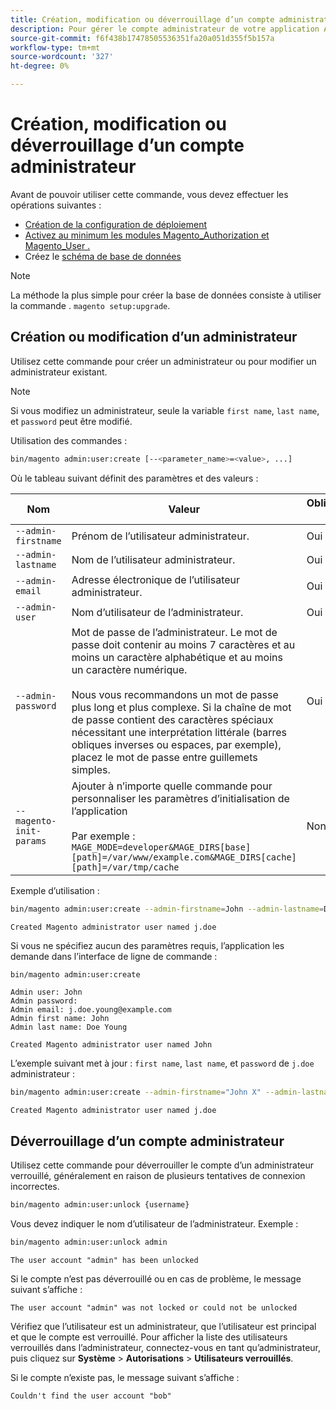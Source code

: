 ```yaml
---
title: Création, modification ou déverrouillage d’un compte administrateur
description: Pour gérer le compte administrateur de votre application Adobe Commerce ou Magento Open Source Admin, procédez comme suit.
source-git-commit: f6f438b17478505536351fa20a051d355f5b157a
workflow-type: tm+mt
source-wordcount: '327'
ht-degree: 0%

---
```



# Création, modification ou déverrouillage d’un compte administrateur

Avant de pouvoir utiliser cette commande, vous devez effectuer les opérations suivantes :

- [Création de la configuration de déploiement](deployment.md)
- [Activez au minimum les modules Magento_Authorization et Magento_User .](manage-modules.md)
- Créez le [schéma de base de données](https://glossary.magento.com/database-schema)

>[!NOTE]
>
>La méthode la plus simple pour créer la base de données consiste à utiliser la commande . `magento setup:upgrade`.

## Création ou modification d’un administrateur

Utilisez cette commande pour créer un administrateur ou pour modifier un administrateur existant.

>[!NOTE]
>
>Si vous modifiez un administrateur, seule la variable `first name`, `last name`, et `password` peut être modifié.

Utilisation des commandes :

```bash
bin/magento admin:user:create [--<parameter_name>=<value>, ...]
```

Où le tableau suivant définit des paramètres et des valeurs :

| Nom | Valeur | Obligatoire ? |
|--- |--- |--- |
| `--admin-firstname` | Prénom de l’utilisateur administrateur. | Oui |
| `--admin-lastname` | Nom de l’utilisateur administrateur. | Oui |
| `--admin-email` | Adresse électronique de l’utilisateur administrateur. | Oui |
| `--admin-user` | Nom d’utilisateur de l’administrateur. | Oui |
| `--admin-password` | Mot de passe de l’administrateur. Le mot de passe doit contenir au moins 7 caractères et au moins un caractère alphabétique et au moins un caractère numérique. <br><br>Nous vous recommandons un mot de passe plus long et plus complexe. Si la chaîne de mot de passe contient des caractères spéciaux nécessitant une interprétation littérale (barres obliques inverses ou espaces, par exemple), placez le mot de passe entre guillemets simples. | Oui |
| `--magento-init-params` | Ajouter à n’importe quelle commande pour personnaliser les paramètres d’initialisation de l’application<br/><br/>Par exemple : `MAGE_MODE=developer&MAGE_DIRS[base][path]=/var/www/example.com&MAGE_DIRS[cache][path]=/var/tmp/cache` | Non |

Exemple d’utilisation :

```bash
bin/magento admin:user:create --admin-firstname=John --admin-lastname=Doe --admin-email=j.doe@example.com --admin-user=j.doe --admin-password=A0b9%t3g
```

```terminal
Created Magento administrator user named j.doe
```

Si vous ne spécifiez aucun des paramètres requis, l’application les demande dans l’interface de ligne de commande :

```bash
bin/magento admin:user:create
```

```terminal
Admin user: John
Admin password:
Admin email: j.doe.young@example.com
Admin first name: John
Admin last name: Doe Young
```

```terminal
Created Magento administrator user named John
```

L’exemple suivant met à jour : `first name`, `last name`, et `password` de `j.doe` administrateur :

```bash
bin/magento admin:user:create --admin-firstname="John X" --admin-lastname="Doe X" --admin-email=j.doe@example.com --admin-user=j.doe --admin-password=A1234567
```

```terminal
Created Magento administrator user named j.doe
```

## Déverrouillage d’un compte administrateur

Utilisez cette commande pour déverrouiller le compte d’un administrateur verrouillé, généralement en raison de plusieurs tentatives de connexion incorrectes.

```bash
bin/magento admin:user:unlock {username}
```

Vous devez indiquer le nom d’utilisateur de l’administrateur. Exemple :

```bash
bin/magento admin:user:unlock admin
```

```terminal
The user account "admin" has been unlocked
```

Si le compte n’est pas déverrouillé ou en cas de problème, le message suivant s’affiche :

```terminal
The user account "admin" was not locked or could not be unlocked
```

Vérifiez que l’utilisateur est un administrateur, que l’utilisateur est principal et que le compte est verrouillé. Pour afficher la liste des utilisateurs verrouillés dans l’administrateur, connectez-vous en tant qu’administrateur, puis cliquez sur **Système** > **Autorisations** > **Utilisateurs verrouillés**.

Si le compte n’existe pas, le message suivant s’affiche :

```terminal
Couldn't find the user account "bob"
```

